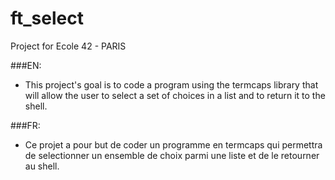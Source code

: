 # ft_select

Project for Ecole 42 - PARIS

###EN:
+ This project's goal is to code a program using the termcaps library that will allow the user to select a set of choices in a list and to return it to the shell.

###FR:
+ Ce projet a pour but de coder un programme en termcaps qui permettra de selectionner un ensemble de choix parmi une liste et de le retourner au shell.
